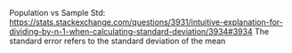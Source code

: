 Population vs Sample Std: https://stats.stackexchange.com/questions/3931/intuitive-explanation-for-dividing-by-n-1-when-calculating-standard-deviation/3934#3934
The standard error refers to the standard deviation of the mean

